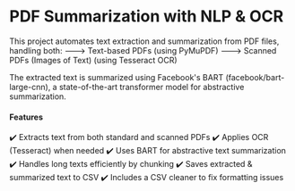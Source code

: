 # PDF Summarization with NLP & OCR

This project automates text extraction and summarization from PDF files, handling both:
---> Text-based PDFs (using PyMuPDF)
---> Scanned PDFs (Images of Text) (using Tesseract OCR)

The extracted text is summarized using Facebook's BART (facebook/bart-large-cnn), a state-of-the-art transformer model for abstractive summarization.

#### Features
✔️ Extracts text from both standard and scanned PDFs 
✔️ Applies OCR (Tesseract) when needed 
✔️ Uses BART for abstractive text summarization 
✔️ Handles long texts efficiently by chunking 
✔️ Saves extracted & summarized text to CSV
✔️ Includes a CSV cleaner to fix formatting issues
